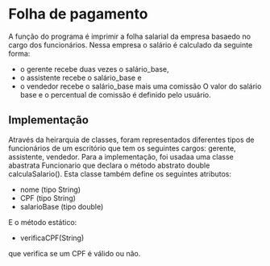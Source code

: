 # Folha de pagamento
A função do programa é imprimir a folha salarial da empresa basaedo no cargo dos funcionários. Nessa empresa o salário é calculado da seguinte forma:
- o gerente recebe duas vezes o salário_base,
- o assistente recebe o salário_base e
- o vendedor recebe o salário_base mais uma comissão
O valor do salário base e o percentual de comissão é definido pelo usuário. 

## Implementação
Através da heirarquia de classes, foram representados diferentes tipos de funcionários de um escritório que tem os seguintes cargos: gerente, assistente, vendedor. Para a implementação, foi usadaa uma classe abastrata Funcionario que declara o método abstrato double calculaSalario(). Esta classe também define os seguintes atributos:
- nome (tipo String)
- CPF (tipo String)
- salarioBase (tipo double)

E o método estático:
- verificaCPF(String)

que verifica se um CPF é válido ou não.

